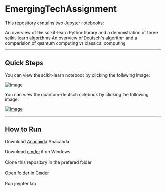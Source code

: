 # EmergingTechAssignment
This repository contains two Jupyter notebooks:

An overview of the scikit-learn Python library and a demonstration of three scikit-learn algorithms
An overview of Deutsch's algorithm and a comparision of quantum computing vs classical computing
***
## Quick Steps
You can view the scikit-learn notebook by clicking the following image:

<a href="https://nbviewer.org/github/Panachaijames/EmergingTechAssignment/blob/main/scikit-learn.ipynb">![image](https://user-images.githubusercontent.com/48323518/147769928-1d028eb5-6037-4b8e-b97c-4825350fb8ab.png)</a>

You can view the quantum-deutsch notebook by clicking the following image:

<a href="https://nbviewer.org/github/Panachaijames/EmergingTechAssignment/blob/main/quantum-deutsch.ipynb">![image](https://user-images.githubusercontent.com/48323518/147769928-1d028eb5-6037-4b8e-b97c-4825350fb8ab.png)</a>

***
## How to Run
Download <a href="https://www.anaconda.com/products/individual">Anacanda</a> Anacanda <br><br>
Download <a href="https://cmder.net/">cmder</a> if on Windows <br><br>
Clone this repository in the prefered folder <br><br>
Open folder in Cmder<br><br>
Run juypter lab

